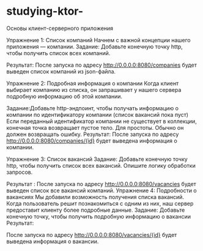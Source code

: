 # studying-ktor-
Основы клиент-серверного приложения

Упражнение 1: Список компаний
Начнем с важной концепции нашего приложения — компании.
Задание: Добавьте конечную точку http, чтобы получить список всех компаний.

Результат:
После запуска по адресу http://0.0.0.0:8080/companies будет выведен список компаний из json-файла.

Упражнение 2: Подробная информация о компании
Когда клиент выбирает компанию из списка, он запрашивает у нашего сервера подробную информацию об этой компании.

Задание:Добавьте http-эндпоинт, чтобы получать информацию о компании по идентификатору компании (список вакансий пока пуст)
Если переданный идентификатор компании не существует в коллекции, конечная точка возвращает пустое тело. Для простоты. Обычно он должен возвращать ошибку.
Результат:
После запуска по адресу http://0.0.0.0:8080/companies/{id} будет выведена информация о компании.

Упражнение 3: Список вакансий
Задание:
Добавьте конечную точку http, чтобы получить список всех вакансий.
Опишите логику обработки запросов.

Результат : После запуска по адресу http://0.0.0.0:8080/vacancies будет выведен список все вакансий компаний.
Упражнение 4: Подробности о вакансиях
Мы добавили возможность получения списка вакансий. Когда пользователь решит познакомиться с одним из них, наш сервер предоставит клиенту более подробные данные.
Задание:
Добавьте конечную точку, чтобы получить подробную информацию о вакансии
Результат:

После запуска по адресу http://0.0.0.0:8080/vacancies/{id} будет выведена информация о вакансии.

